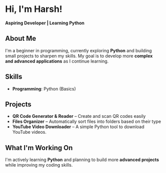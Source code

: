 # Hi, I'm **Harsh!**  
**Aspiring Developer | Learning Python**  

## About Me  
I'm a beginner in programming, currently exploring **Python** and building small projects to sharpen my skills. My goal is to develop more **complex and advanced applications** as I continue learning.  

## Skills  
- **Programming**: Python (Basics)  

## Projects  
- **QR Code Generator & Reader** – Create and scan QR codes easily  
- **Files Organizer** – Automatically sort files into folders based on their type  
- **YouTube Video Downloader** – A simple Python tool to download YouTube videos.  

## What I'm Working On  
I'm actively learning **Python** and planning to build more **advanced projects** while improving my coding skills.  
